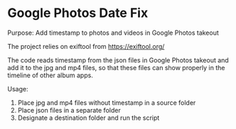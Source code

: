 # Google Photos Date Fix
Purpose: Add timestamp to photos and videos in Google Photos takeout

The project relies on exiftool from https://exiftool.org/

The code reads timestamp from the json files in Google Photos takeout and add it to the jpg and mp4 files, so that these files can show properly in the timeline of other album apps.

Usage:
1. Place jpg and mp4 files without timestamp in a source folder
2. Place json files in a separate folder
3. Designate a destination folder and run the script
